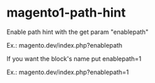# magento1-path-hint
Enable path hint with the get param "enablepath"

Ex.: magento.dev/index.php?enablepath

If you want the block's name put enablepath=1

Ex.: magento.dev/index.php?enablepath=1
